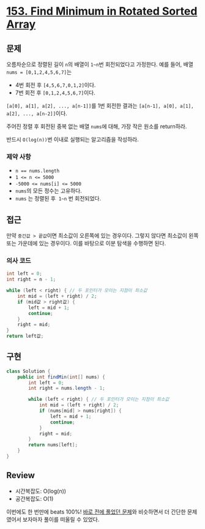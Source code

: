 # **[153. Find Minimum in Rotated Sorted Array](https://leetcode.com/problems/find-minimum-in-rotated-sorted-array/)**

## 문제

오름차순으로 정렬된 길이 `n`의 배열이 `1~n`번 회전되었다고 가정한다. 예를 들어, 배열 `nums = [0,1,2,4,5,6,7]`는

- 4번 회전 후 `[4,5,6,7,0,1,2]`이다.
- 7번 회전 후 `[0,1,2,4,5,6,7]`이다.

`[a[0], a[1], a[2], ..., a[n-1]]`를 1번 회전한 결과는 `[a[n-1], a[0], a[1], a[2], ..., a[n-2]]`이다.

주어진 정렬 후 회전된 중복 없는 배열 `nums`에 대해, 가장 작은 원소를 return하라.

반드시 `O(log(n))`번 이내로 실행되는 알고리즘을 작성하라.

### 제약 사항

- `n == nums.length`
- `1 <= n <= 5000`
- `-5000 <= nums[i] <= 5000`
- `nums`의 모든 정수는 고유하다.
- `nums` 는 정렬된 후  `1~n` 번 회전되었다.

## 접근

만약 `중간값 > 끝값`이면 최소값이 오른쪽에 있는 경우이다. 그렇지 않다면 최소값이 왼쪽 또는 가운데에 있는 경우이다. 이를 바탕으로 이분 탐색을 수행하면 된다. 

### 의사 코드

```java
int left = 0;
int right = n - 1;

while (left < right) { // 두 포인터가 모이는 지점이 최소값	
	int mid = (left + right) / 2;
	if (mid값 > right값) {
		left = mid + 1;
		continue;
	}
	right = mid;
}
return left값;
```

## 구현

```java
class Solution {
    public int findMin(int[] nums) {
        int left = 0;
        int right = nums.length - 1;

        while (left < right) { // 두 포인터가 모이는 지점이 최소값	
            int mid = (left + right) / 2;
            if (nums[mid] > nums[right]) {
                left = mid + 1;
                continue;
            }
            right = mid;
        }
        return nums[left];
    }
}
```

## Review

- 시간복잡도: O(log(n))
- 공간복잡도: O(1)

이번에도 한 번만에 beats 100%! [바로 전에 풀었던 문제](https://github.com/YJGwon/leetcode-top-interview-150/tree/main/0033-search-in-rotated-sorted-array)와 비슷하면서 더 간단한 문제였어서 보자마자 풀이를 떠올릴 수 있었다.

